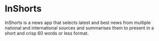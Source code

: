 # InShorts
InShorts is a news app that selects latest and best news from multiple national and international sources and summarises them to present in a short and crisp 60 words or less format.
